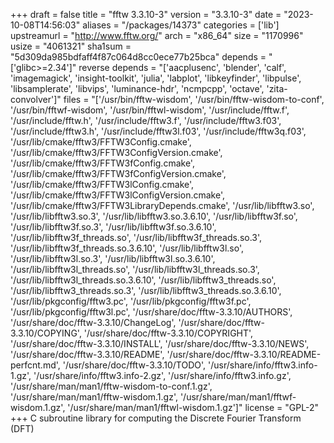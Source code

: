 +++
draft = false
title = "fftw 3.3.10-3"
version = "3.3.10-3"
date = "2023-10-08T14:56:03"
aliases = "/packages/14373"
categories = ['lib']
upstreamurl = "http://www.fftw.org/"
arch = "x86_64"
size = "1170996"
usize = "4061321"
sha1sum = "5d309da985bdfaff4f87c064d8cc0ece77b25bca"
depends = "['glibc>=2.34']"
reverse depends = "['aacplusenc', 'blender', 'calf', 'imagemagick', 'insight-toolkit', 'julia', 'labplot', 'libkeyfinder', 'libpulse', 'libsamplerate', 'libvips', 'luminance-hdr', 'ncmpcpp', 'octave', 'zita-convolver']"
files = "['/usr/bin/fftw-wisdom', '/usr/bin/fftw-wisdom-to-conf', '/usr/bin/fftwf-wisdom', '/usr/bin/fftwl-wisdom', '/usr/include/fftw.f', '/usr/include/fftw.h', '/usr/include/fftw3.f', '/usr/include/fftw3.f03', '/usr/include/fftw3.h', '/usr/include/fftw3l.f03', '/usr/include/fftw3q.f03', '/usr/lib/cmake/fftw3/FFTW3Config.cmake', '/usr/lib/cmake/fftw3/FFTW3ConfigVersion.cmake', '/usr/lib/cmake/fftw3/FFTW3fConfig.cmake', '/usr/lib/cmake/fftw3/FFTW3fConfigVersion.cmake', '/usr/lib/cmake/fftw3/FFTW3lConfig.cmake', '/usr/lib/cmake/fftw3/FFTW3lConfigVersion.cmake', '/usr/lib/cmake/fftw3/FFTW3LibraryDepends.cmake', '/usr/lib/libfftw3.so', '/usr/lib/libfftw3.so.3', '/usr/lib/libfftw3.so.3.6.10', '/usr/lib/libfftw3f.so', '/usr/lib/libfftw3f.so.3', '/usr/lib/libfftw3f.so.3.6.10', '/usr/lib/libfftw3f_threads.so', '/usr/lib/libfftw3f_threads.so.3', '/usr/lib/libfftw3f_threads.so.3.6.10', '/usr/lib/libfftw3l.so', '/usr/lib/libfftw3l.so.3', '/usr/lib/libfftw3l.so.3.6.10', '/usr/lib/libfftw3l_threads.so', '/usr/lib/libfftw3l_threads.so.3', '/usr/lib/libfftw3l_threads.so.3.6.10', '/usr/lib/libfftw3_threads.so', '/usr/lib/libfftw3_threads.so.3', '/usr/lib/libfftw3_threads.so.3.6.10', '/usr/lib/pkgconfig/fftw3.pc', '/usr/lib/pkgconfig/fftw3f.pc', '/usr/lib/pkgconfig/fftw3l.pc', '/usr/share/doc/fftw-3.3.10/AUTHORS', '/usr/share/doc/fftw-3.3.10/ChangeLog', '/usr/share/doc/fftw-3.3.10/COPYING', '/usr/share/doc/fftw-3.3.10/COPYRIGHT', '/usr/share/doc/fftw-3.3.10/INSTALL', '/usr/share/doc/fftw-3.3.10/NEWS', '/usr/share/doc/fftw-3.3.10/README', '/usr/share/doc/fftw-3.3.10/README-perfcnt.md', '/usr/share/doc/fftw-3.3.10/TODO', '/usr/share/info/fftw3.info-1.gz', '/usr/share/info/fftw3.info-2.gz', '/usr/share/info/fftw3.info.gz', '/usr/share/man/man1/fftw-wisdom-to-conf.1.gz', '/usr/share/man/man1/fftw-wisdom.1.gz', '/usr/share/man/man1/fftwf-wisdom.1.gz', '/usr/share/man/man1/fftwl-wisdom.1.gz']"
license = "GPL-2"
+++
C subroutine library for computing the Discrete Fourier Transform (DFT)